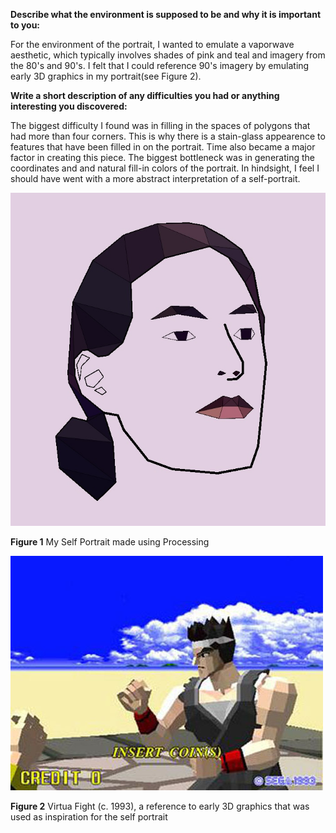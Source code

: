 **Describe what the environment is supposed to be and why it is important to you:**

For the environment of the portrait, I wanted to emulate a vaporwave aesthetic, which typically involves shades of pink and teal and imagery from the 80's and 90's. I felt that I could reference 90's imagery by emulating early 3D graphics in my portrait(see Figure 2).

**Write a short description of any difficulties you had or anything interesting you discovered:**

The biggest difficulty I found was in filling in the spaces of polygons that had more than four corners. This is why there is a stain-glass appearence to features that have been filled in on the portrait. Time also became a major factor in creating this piece. The biggest bottleneck was in generating the coordinates and and natural fill-in colors of the portrait. In hindsight, I feel I should have went with a more abstract interpretation of a self-portrait. 

![](/July_8/SelfPortraitV2.jpg)

**Figure 1** My Self Portrait made using Processing

![](/July_8/VF1.jpg)

**Figure 2** Virtua Fight (c. 1993), a reference to early 3D graphics that was used as inspiration for the self portrait
